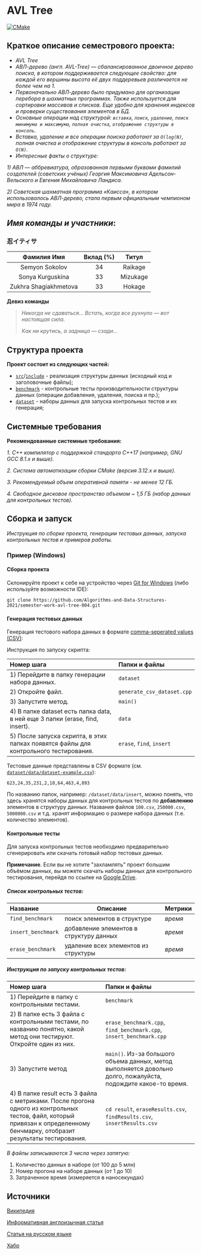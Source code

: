 # AVL Tree

[![CMake](https://github.com/Algorithms-and-Data-Structures-2021/semester-work-avl-tree-004/actions/workflows/cmake.yml/badge.svg)](https://github.com/Algorithms-and-Data-Structures-2021/semester-work-avl-tree-004/actions/workflows/cmake.yml)

## Краткое описание семестрового проекта:

- _AVL Tree_
- _АВЛ-дерево (англ. AVL-Tree) — сбалансированное двоичное дерево поиска, в котором поддерживается следующее свойство: для каждой его вершины высота её двух поддеревьев различается не более чем на 1._
- _Первоначально АВЛ-дерево было придумано для организации перебора в шахматных программах. Также используется для сортировки массивов и списков. Еще удобно для хранения индексов и проверки существования элементов в БД._
- _Основные операции над структурой: `вставка`, `поиск`, `удаление`, `поиск минимума и максимума`, `полная очистка`, `отображение структуры в консоль`._
- _Вставка, удаление и все операции поиска работают за `O(log(N)`, полная очистка и отображение структуры в консоль работают за `O(N)`._
- _Интересные факты о структуре:_

_1) АВЛ — аббревиатура, образованная первыми буквами фамилий создателей (советских учёных) Георгия Максимовича Адельсон-Вельского и Евгения Михайловича Ландиса._

_2) Советская шахматная программа «Каисса», в котором использовалось АВЛ-дерево, стала первым официальным чемпионом мира в 1974 году._

## _Имя команды и участники_: 

### 忍イティサ

| Фамилия Имя           | Вклад (%) | Титул                 |
| :---:                 |   :---:   |  :---:                |
| Semyon Sokolov        | 34        |  Raikage              |
| Sonya Kurguskina      | 33        |  Mizukage             |
| Zukhra Shagiakhmetova | 33        |  Hokage               |

**Девиз команды**
> _Никогда не сдаваться... Встать, когда все рухнуло — вот настоящая сила._
>
> _Как ни крутись, а задница — сзади..._

## Структура проекта

**Проект состоит из следующих частей:**

- [`src`](src)/[`include`](include) - реализация структуры данных (исходный код и заголовочные файлы);
- [`benchmark`](benchmark) - контрольные тесты производительности структуры данных (операции добавления, удаления,
  поиска и пр.);
- [`dataset`](dataset) - наборы данных для запуска контрольных тестов и их генерация;

## Системные требования
**Рекомендованные системные требования:**

_1. С++ компилятор c поддержкой стандарта C++17 (например, _GNU GCC 8.1.x_ и выше)._

_2. Система автоматизации сборки _CMake_ (версия _3.12.x_ и выше)._

_3. Рекомендуемый объем оперативной памяти - не менее 12 ГБ._

_4. Свободное дисковое пространство объемом ~ 1,5 ГБ (набор данных для контрольных тестов)._

## Сборка и запуск

_Инструкция по сборке проекта, генерации тестовых данных, запуска контрольных тестов и примеров работы._

### Пример (Windows)

#### Сборка проекта

Склонируйте проект к себе на устройство через [Git for Windows](https://gitforwindows.org/) (либо используйте
возможности IDE):

```shell
git clone https://github.com/Algorithms-and-Data-Structures-2021/semester-work-avl-tree-004.git
```

#### Генерация тестовых данных

Генерация тестового набора данных в
формате [comma-seperated values (CSV)](https://en.wikipedia.org/wiki/Comma-separated_values):

Инструкция по запуску скрипта:

| Номер шага                                                                            | Папки и файлы                  |
| :---                                                                                  | :---                           |
| 1) Перейдите в папку генерации набора данных.                                         | `dataset`                      |
| 2) Откройте файл.                                                                     | `generate_csv_dataset.cpp`     |
| 3) Запустите метод.                                                                   | `main()`                       |
| 4) В папке dataset есть папка data, в ней еще 3 папки (erase, find, insert).          | `data`                         |
| 5) После запуска скрипта, в этих папках появятся файлы для контрольного тестирования. | `erase`, `find`, `insert`      |
                                                                                                            

Тестовые данные представлены в CSV формате (см.
[`dataset/data/dataset-example.csv`](dataset/data/dataset-example.csv)):

```csv
623,24,35,231,2,10,64,463,4,893
```

По названию папок, например: `/dataset/data/insert`, можно понять, что здесь хранятся наборы данных для контрольных тестов по
**добавлению** элементов в структуру данных. Названия файлов `100.csv`, `250000.csv`, `5000000.csv` и т.д. хранят информацию о размере набора данных (т.е. количество элементов). 

#### Контрольные тесты

Для запуска контрольных тестов необходимо предварительно сгенерировать или скачать готовый набор тестовых данных.

**Примечание**. Если вы не хотите "захламлять" проект большим объёмом данных, вы можете скачать наборы данных для контрольного тестирования, перейдя по ссылке
на [Google Drive](https://drive.google.com/drive/folders/1JrwznOsbdMcUp213TOb6vMAcEY5Gcmnp).

##### Список контрольных тестов:

| Название                        | Описание                                               | Метрики         |
| :---                            | ---                                                    | :---            |
| `find_benchmark`                | поиск элементов в структуре                            | _время_         |
| `insert_benchmark`              | добавление элементов в структуру данных                | _время_         |
| `erase_benchmark`               | удаление всех элементов из структуры                   | _время_         |

##### Инструкция по запуску контрольных тестов:

| Номер шага                                                                                        | Папки и файлы                  |
| :---                                                                                              | :---                           |
| 1) Перейдите в папку с контрольными тестами.                                                      | `benchmark`                    |
| 2) В папке есть 3 файла с контрольными тестами, по названию понятно, какой метод они тестируют. Откройте один из них.   | `erase_benchmark.cpp`, `find_benchmark.cpp`,                                         `insert_benchmark.cpp`                |
| 3) Запустите метод                                                                                | `main()`. Из-за большого объема данных, метод выполняется довольно долго, пожалуйста, подождите какое-то время.                                               |
| 4) В папке result есть 3 файла с метриками. После прогона одного из контрольных тестов, файл, который привязан к определенному бенчмарку, отобразит результаты тестирования.                                                                                       | `cd result`, `eraseResults.csv`, `findResults.csv`, `insertResults.csv`                                                                                 |  
                
_В файлы записываются 3 числа через запятую:_
1) Количество данных в наборе (от 100 до 5 млн)
2) Номер прогона на наборе данных (от 1 до 10)
3) Затраченное время (измеряется в наносекундах)

## Источники

[Википедия](https://en.wikipedia.org/wiki/AVL_tree#Searching)

[Информативная англоизычная статья](https://www.guru99.com/avl-tree.html)

[Статья на русском языке](https://kvodo.ru/avl-tree.html)

[Хабр](https://habr.com/ru/post/150732/)
 



